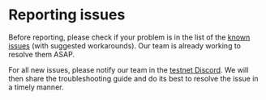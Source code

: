 # Reporting issues

Before reporting, please check if your problem is in the list of the [known issues](./known-issues.md) (with suggested workarounds). Our team is already working to resolve them ASAP.

For all new issues, please notify our team in the [testnet Discord](https://discord.gg/t6RrNAu7). We will then share the troubleshooting guide and do its best to resolve the issue in a timely manner.
